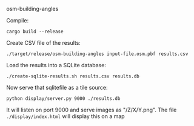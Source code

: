 osm-building-angles

Compile:

    cargo build --release

Create CSV file of the results:

    ./target/release/osm-building-angles input-file.osm.pbf results.csv

Load the results into a SQLite database:

    ./create-sqlite-results.sh results.csv results.db

Now serve that sqlitefile as a tile source:

    python display/server.py 9000 ./results.db

It will listen on port 9000 and serve images as "/Z/X/Y.png". The file `./display/index.html` will display this on a map


